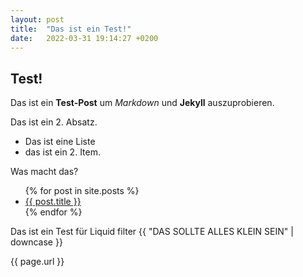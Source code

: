 ```yaml
---
layout: post
title:  "Das ist ein Test!"
date:   2022-03-31 19:14:27 +0200
---
```


<!--more-->

## Test!

Das ist ein **Test-Post** um *Markdown* und **Jekyll** auszuprobieren.

Das ist ein 2. Absatz.

- Das ist eine Liste
- das ist ein 2. Item.

Was macht das?
<ul>
  {% for post in site.posts %}
    <li>
      <a href="{{ post.url | relative_url}}">{{ post.title }}</a>
    </li>
  {% endfor %}
</ul>

Das ist ein Test für Liquid filter {{ "DAS SOLLTE ALLES KLEIN SEIN" | downcase }}

{{ page.url }}